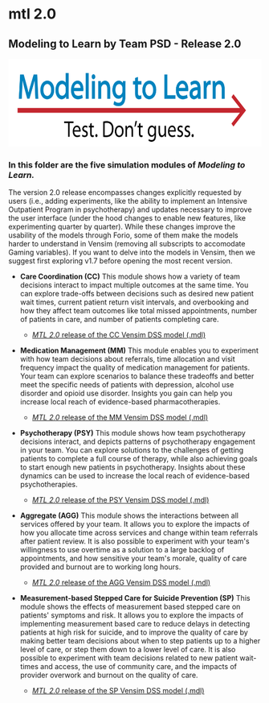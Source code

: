 # mtl 2.0
## Modeling to Learn by Team PSD - Release 2.0

<img src = "https://github.com/lzim/teampsd/blob/master/resources/logos/mtl_testdontguess_sm.png"
     height = "175" width = "650">  
     
### In this folder are the five simulation modules of *Modeling to Learn.* 
The version 2.0 release encompasses changes explicitly requested by users (i.e., adding experiments, like the ability to implement an Intensive Outpatient Program in psychotherapy) and updates necessary to improve the user interface (under the hood changes to enable new features, like experimenting quarter by quarter). While these changes improve the usability of the models through Forio, some of them make the models harder to understand in Vensim (removing all subscripts to accomodate Gaming variables). If you want to delve into the models in Vensim, then we suggest first exploring v1.7 before opening the most recent version.

-  **Care Coordination (CC)** 
This module shows how a variety of team decisions interact to impact multiple outcomes at the same time. You can explore trade-offs between decisions such as desired new patient wait times, current patient return visit intervals, and overbooking and how they affect team outcomes like total missed appointments, number of patients in care, and number of patients completing care.
    - [*MTL 2.0* release of the CC Vensim DSS model (.mdl)](https://github.com/lzim/mtl/tree/master/mtl2.0_models/cc_v36_2019_02_20.mdl)

-  **Medication Management (MM)**
This module enables you to experiment with how team decisions about referrals, time allocation and visit frequency impact the quality of medication management for patients. Your team can explore scenarios to balance these tradeoffs and better meet the specific needs of patients with depression, alcohol use disorder and opioid use disorder. Insights you gain can help you increase local reach of evidence-based pharmacotherapies.
    - [*MTL 2.0* release of the MM Vensim DSS model (.mdl)](https://github.com/lzim/mtl/tree/master/mtl2.0_models/mm_v36_2019_02_20-v2.mdl)

-  **Psychotherapy (PSY)**
This module shows how team psychotherapy decisions interact, and depicts patterns of psychotherapy engagement in your team. You can explore solutions to the challenges of getting patients to complete a full course of therapy, while also achieving goals to start enough new patients in psychotherapy. Insights about these dynamics can be used to increase the local reach of evidence-based psychotherapies.
    - [*MTL 2.0* release of the PSY Vensim DSS model (.mdl)](https://github.com/lzim/mtl/tree/master/mtl2.0_models/psy_v21_2019_04_17.mdl)

-  **Aggregate (AGG)**
This module shows the interactions between all services offered by your team. It allows you to explore the impacts of how you allocate time across services and change within team referrals after patient review. It is also possible to experiment with your team's willingness to use overtime as a solution to a large backlog of appointments, and how sensitive your team's morale, quality of care provided and burnout are to working long hours.
    - [*MTL 2.0* release of the AGG Vensim DSS model (.mdl)](https://github.com/lzim/mtl/tree/master/mtl2.0_models/agg_v15_2019_02_14.mdl)

-  **Measurement-based Stepped Care for Suicide Prevention (SP)**
This module shows the effects of measurement based stepped care on patients' symptoms and risk. It allows you to explore the impacts of implementing measurement based care to reduce delays in detecting patients at high risk for suicide, and to improve the quality of care by making better team decisions about when to step patients up to a higher level of care, or step them down to a lower level of care. It is also possible to experiment with team decisions related to new patient wait-times and access, the use of community care, and the impacts of provider overwork and burnout on the quality of care.
    - [*MTL 2.0* release of the SP Vensim DSS model (.mdl)](https://github.com/lzim/mtl/tree/master/mtl2.0_models/sp_v3_2019_04_23.mdl)
